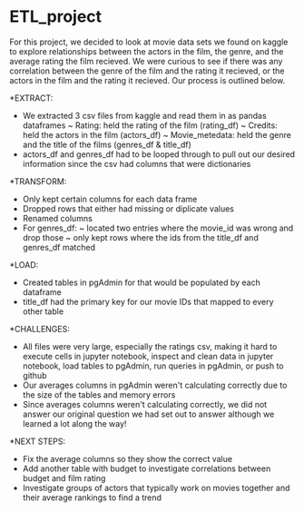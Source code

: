 # ETL_project

For this project, we decided to look at movie data sets we found on kaggle to explore relationships between the actors in the film, the genre, and the average rating the film recieved.  We were curious to see if there was any correlation between the genre of the film and the rating it recieved, or the actors in the film and the rating it recieved.  Our process is outlined below.

*EXTRACT:
- We extracted 3 csv files from kaggle and read them in as pandas dataframes
	~ Rating: held the rating of the film (rating_df)
	~ Credits: held the actors in the film (actors_df)
	~ Movie_metedata: held the genre and the title of the films (genres_df & title_df)
- actors_df and genres_df had to be looped through to pull out our desired information since the csv had columns that were dictionaries


*TRANSFORM:
- Only kept certain columns for each data frame
- Dropped rows that either had missing or diplicate values
- Renamed columns
- For genres_df:
	~ located two entries where the movie_id was wrong and drop those
	~ only kept rows where the ids from the title_df and genres_df matched

*LOAD:
- Created tables in pgAdmin for that would be populated by each dataframe
- title_df had the primary key for our movie IDs that mapped to every other table


*CHALLENGES:
- All files were very large, especially the ratings csv, making it hard to execute cells in jupyter notebook, inspect and clean data in jupyter notebook, load tables to pgAdmin, run queries in pgAdmin, or push to github
- Our averages columns in pgAdmin weren't calculating correctly due to the size of the tables and memory errors
- Since averages columns weren't calculating correctly, we did not answer our original question we had set out to answer although we learned a lot along the way!

*NEXT STEPS:
- Fix the average columns so they show the correct value
- Add another table with budget to investigate correlations between budget and film rating
- Investigate groups of actors that typically work on movies together and their average rankings to find a trend
